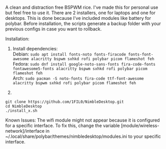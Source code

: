 A clean and distraction free BSPWM rice. I've made this for personal use but feel free to use it.
There are 2 installers, one for laptops and one for desktops. This is done because I've included modules like battery for polybar.
Before installation, the scripts generate a backup folder with your previous configs in case you want to rollback.

Installation:  

1. Install dependencies:  
Debian: ```sudo apt install fonts-noto fonts-firacode fonts-font-awesome alacritty bspwm sxhkd rofi polybar picom flameshot feh```  
Fedora: ```sudo dnf install google-noto-sans-fonts fira-code-fonts fontawesome5-fonts alacritty bspwm sxhkd rofi polybar picom flameshot feh```  
Arch: ```sudo pacman -S noto-fonts fira-code ttf-font-awesome alacritty bspwm sxhkd rofi polybar picom flameshot feh```  

2.  
```
git clone https://github.com/1FIL0/NimbleDesktop.git
cd NimbleDesktop
./install_x.sh
```

Known Issues:
The wifi module might not appear because it is configured for a specific interface. To fix this, change the variable [module/wireless-network]/interface in ~/.local/share/polybar/themes/nimbledesktop/modules.ini to your specific interface.


